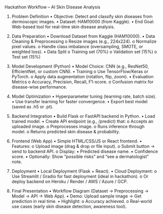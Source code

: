 Hackathon Workflow – AI Skin Disease Analysis 
1. Problem Definition 
• Objective: Detect and classify skin diseases from dermoscopic images. 
• Dataset: HAM10000 (from Kaggle). 
• End Goal: Web-based tool for real-time skin disease analysis. 

2. Data Preparation 
• Download Dataset from Kaggle (HAM10000). 
• Data Cleaning & Preprocessing 
o Resize images (e.g., 224x224). 
o Normalize pixel values. 
o Handle class imbalance (oversampling, SMOTE, or weighted loss). 
• Data Split 
o Training set (70%) 
o Validation set (15%) 
o Test set (15%) 

3. Model Development (Python) 
• Model Choice: CNN (e.g., ResNet50, EfficientNet, or custom CNN). 
• Training 
o Use TensorFlow/Keras or PyTorch. 
o Apply data augmentation (rotation, flip, zoom). 
• Evaluation Metrics 
o Accuracy, Precision, Recall, F1-score. 
o Confusion matrix for disease-wise performance. 

4. Model Optimization 
• Hyperparameter tuning (learning rate, batch size). 
• Use transfer learning for faster convergence. 
• Export best model (saved as .h5 or .pt). 

5. Backend Integration 
• Build Flask or FastAPI backend in Python. 
• Load trained model. 
• Create API endpoint (e.g., /predict) that: 
o Accepts an uploaded image. 
o Preprocesses image. 
o Runs inference through model. 
o Returns predicted skin disease & probability. 

6. Frontend (Web App) 
• Simple HTML/CSS/JS or React frontend. 
• Features: 
o Upload image (drag & drop or file input). 
o Submit button → send to backend API. 
o Display: 
▪ Predicted disease name. 
▪ Confidence score. 
▪ Optionally: Show “possible risks” and “see a dermatologist” note. 

7. Deployment 
• Local Deployment (Flask + React). 
• Cloud Deployment: 
o Use Streamlit / Gradio for fast deployment (ideal in hackathon). 
o Or deploy backend on Heroku / Render / AWS / Azure / GCP. 

8. Final Presentation 
• Workflow Diagram (Dataset → Preprocessing → Model → API → Web App). 
• Demo: Upload sample image → Get prediction in real time. 
• Highlight: 
o Accuracy achieved. 
o Real-world use cases (early skin disease detection, awareness tool).
